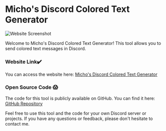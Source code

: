 # Micho's Discord Colored Text Generator

![Website Screenshot](https://i.ibb.co/bm0dS0W/Untitled.png)

Welcome to Micho's Discord Colored Text Generator! This tool allows you to send colored text messages in Discord.

### Website Link✔️
You can access the website here: [Micho's Discord Colored Text Generator](https://michoworks.great-site.net/Micho_Discord_Colored_Text_Generator/)

### Open Source Code 😱
The code for this tool is publicly available on GitHub. You can find it here: [GitHub Repository](https://gist.githubusercontent.com/rebane2001/07f2d8e80df053c70a1576d27eabe97c/raw/11fe8b82084871dc400ec0d8542f3b35aeb96092/discord-colored-textgenerator.html)

Feel free to use this tool and the code for your own Discord server or projects. If you have any questions or feedback, please don't hesitate to contact me.

